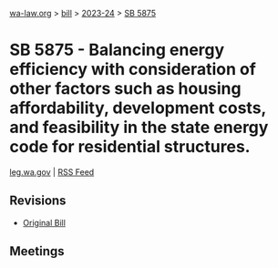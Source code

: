 [wa-law.org](/) > [bill](/bill/) > [2023-24](/bill/2023-24/) > [SB 5875](/bill/2023-24/sb/5875/)

# SB 5875 - Balancing energy efficiency with consideration of other factors such as housing affordability, development costs, and feasibility in the state energy code for residential structures.
[leg.wa.gov](https://app.leg.wa.gov/billsummary?BillNumber=5875&Year=2023&Initiative=false) | [RSS Feed](./rss.xml)

## Revisions
* [Original Bill](1/)

## Meetings